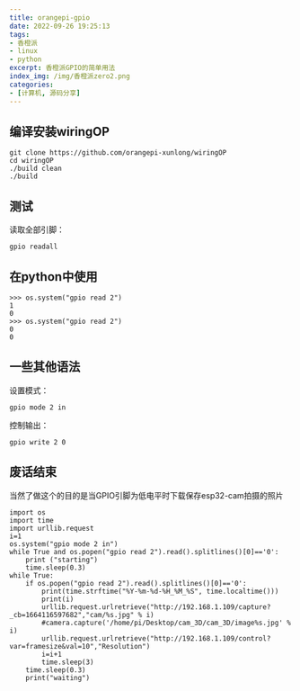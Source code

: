 ```yaml
---
title: orangepi-gpio
date: 2022-09-26 19:25:13
tags:
- 香橙派
- linux
- python
excerpt: 香橙派GPIO的简单用法
index_img: /img/香橙派zero2.png
categories: 
- [计算机, 源码分享]
---
```

## 编译安装wiringOP
```
git clone https://github.com/orangepi-xunlong/wiringOP
cd wiringOP
./build clean
./build
```
## 测试
读取全部引脚：
```
gpio readall
```
## 在python中使用
```
>>> os.system("gpio read 2")
1
0
>>> os.system("gpio read 2")
0
0
```
## 一些其他语法
设置模式：
```
gpio mode 2 in
```
控制输出：
```
gpio write 2 0
```
## 废话结束
当然了做这个的目的是当GPIO引脚为低电平时下载保存esp32-cam拍摄的照片
```
import os
import time
import urllib.request
i=1
os.system("gpio mode 2 in")
while True and os.popen("gpio read 2").read().splitlines()[0]=='0':
    print ("starting")
    time.sleep(0.3)
while True:
    if os.popen("gpio read 2").read().splitlines()[0]=='0':
        print(time.strftime("%Y-%m-%d-%H_%M_%S", time.localtime()))
        print(i)
        urllib.request.urlretrieve("http://192.168.1.109/capture?_cb=1664116597682","cam/%s.jpg" % i)
        #camera.capture('/home/pi/Desktop/cam_3D/cam_3D/image%s.jpg' % i)
        urllib.request.urlretrieve("http://192.168.1.109/control?var=framesize&val=10","Resolution")
        i=i+1
        time.sleep(3)
    time.sleep(0.3)
    print("waiting")
```